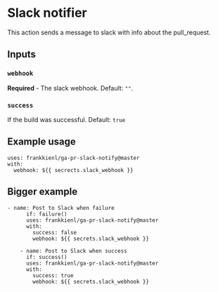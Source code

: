 # Slack notifier

This action sends a message to slack with info about the pull_request.

## Inputs

### `webhook`

**Required**  - The slack webhook. Default: `""`.

### `success`

If the build was successful. Default: `true`

## Example usage
```
uses: frankkienl/ga-pr-slack-notify@master
with:
  webhook: ${{ secrects.slack_webhook }}
```

## Bigger example
```
- name: Post to Slack when failure
      if: failure()
      uses: frankkienl/ga-pr-slack-notify@master
      with:
        success: false
        webhook: ${{ secrets.slack_webhook }}

    - name: Post to Slack when success
      if: success()
      uses: frankkienl/ga-pr-slack-notify@master
      with:
        success: true
        webhook: ${{ secrets.slack_webhook }}
```
